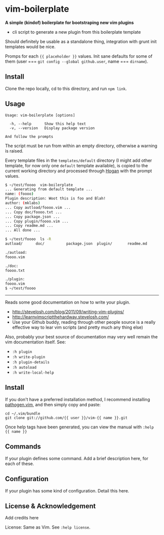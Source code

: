 vim-boilerplate
===============

**A simple (kindof) boilerplate for bootstraping new vim plugins**

- cli script to generate a new plugin from this boilerplate template

Should definitely be usable as a standalone thing, integration with grunt init
templates would be nice.

Promps for each `{{ placeholder }}` values. Init sane defaults for some
of them (user === `git config --global github.user`, name === `dirname`).

Install
-------

Clone the repo locally, cd to this directory, and run `npm link`.

Usage
-----

```
Usage: vim-boilerplate [options]

  -h, --help      Show this help text
  -v, --version   Display package version

And follow the prompts
```

The script must be run from within an empty directory, otherwise a warning is raised.

Every template files in the `templates/default` directory (I might add other template,
for now only one `default` template available), is copied to the current
working directory and processed through [Hogan][] with the prompt values.

```sh
$ ~/test/foooo  vim-boilerplate
... Generating from default template ...
name: (foooo)
Plugin description: Woot this is foo and Blah!
author: (mklabs)
... Copy autload/foooo.vim ...
... Copy doc/foooo.txt ...
... Copy package.json ...
... Copy plugin/foooo.vim ...
... Copy readme.md ...
... All done ...

$ ~/test/foooo  ls -R
autload/      doc/          package.json  plugin/       readme.md

./autload:
foooo.vim

./doc:
foooo.txt

./plugin:
foooo.vim
$ ~/test/foooo
```

[Hogan]: http://twitter.github.com/hogan.js/

---

Reads some good documentation on how to write your plugin.

- http://stevelosh.com/blog/2011/09/writing-vim-plugins/
- http://learnvimscriptthehardway.stevelosh.com/
- Use your Github buddy, reading through other people source is a really
  effective way to lear vim scripts (and pretty much any thing else)

Also, probably your best source of documentation may very well remain
the vim documentation itself. See:

- `:h plugin`
- `:h write-plugin`
- `:h plugin-details`
- `:h autoload`
- `:h write-local-help`

Install
-------

If you don't have a preferred installation method, I recommend
installing [pathogen.vim](https://github.com/tpope/vim-pathogen), and
then simply copy and paste:

    cd ~/.vim/bundle
    git clone git://github.com/{{ user }}/vim-{{ name }}.git

Once help tags have been generated, you can view the manual with
`:help {{ name }}`


Commands
--------

If your plugin defines some command. Add a brief description here, for
each of these.

Configuration
-------------

If your plugin has some kind of configuration. Detail this here.


License & Acknowledgement
-------------------------

Add credits here

License: Same as Vim. See `:help license`.


